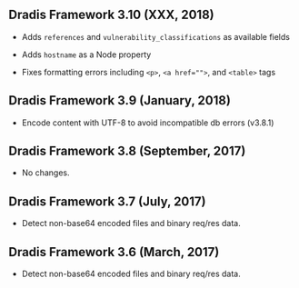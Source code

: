 ## Dradis Framework 3.10 (XXX, 2018) ##

*   Adds `references` and `vulnerability_classifications` as available fields

*   Adds `hostname` as a Node property

*   Fixes formatting errors including `<p>`, `<a href="">`, and `<table>` tags

## Dradis Framework 3.9 (January, 2018) ##

*   Encode content with UTF-8 to avoid incompatible db errors (v3.8.1)

## Dradis Framework 3.8 (September, 2017) ##

*   No changes.

## Dradis Framework 3.7 (July, 2017) ##

*   Detect non-base64 encoded files and binary req/res data.

## Dradis Framework 3.6 (March, 2017) ##

*   Detect non-base64 encoded files and binary req/res data.
